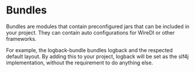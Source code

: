# Bundles

Bundles are modules that contain preconfigured jars that can be included in your project.
They can contain auto configurations for WireDI or other frameworks.

For example, the logback-bundle bundles logback and the respected default layout.
By adding this to your project, logback will be set as the slf4j implementation, without the requirement to do anything else.
